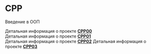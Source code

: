 # CPP
Введение в ООП


Детальная информация о проекте **[CPP00](https://github.com/ilnrzakirov/CPP/blob/main/CPP00/en.subject.pdf)**
<br>Детальная информация о проекте **[CPP01](https://github.com/ilnrzakirov/CPP/blob/main/CPP01/en.subject.pdf)**</br>
Детальная информация о проекте **[CPP02](https://github.com/ilnrzakirov/CPP/blob/main/CPP02/en.subject.pdf)**
Детальная информация о проекте **[CPP03](https://github.com/ilnrzakirov/CPP/blob/main/CPP03/en.subject.pdf)**

